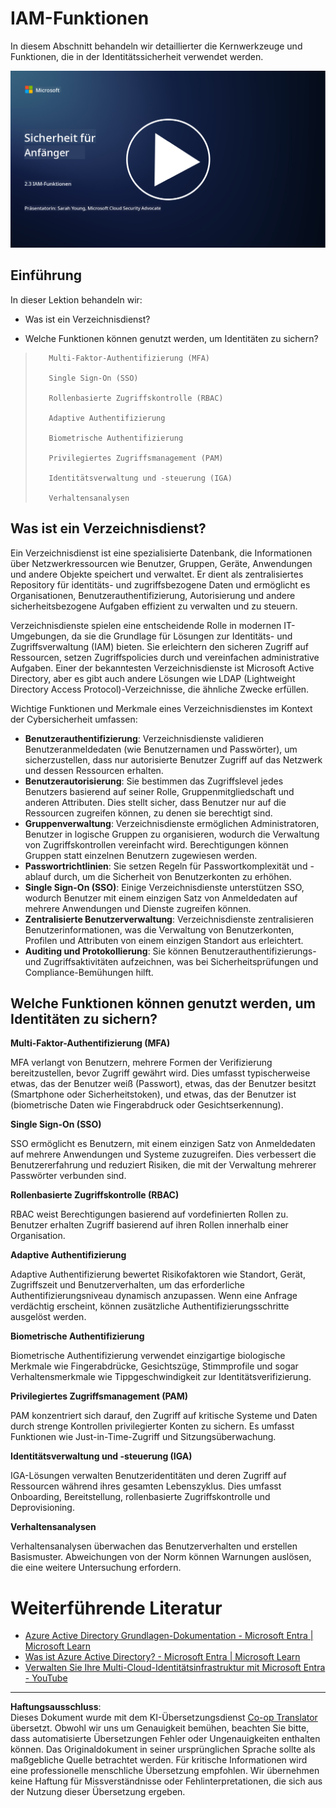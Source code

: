 <!--
CO_OP_TRANSLATOR_METADATA:
{
  "original_hash": "bf0b8a54f2c69951744df5a94bc923f7",
  "translation_date": "2025-09-03T18:57:53+00:00",
  "source_file": "2.3 IAM capabilities.md",
  "language_code": "de"
}
-->
# IAM-Funktionen

In diesem Abschnitt behandeln wir detaillierter die Kernwerkzeuge und Funktionen, die in der Identitätssicherheit verwendet werden.

[![Video ansehen](../../translated_images/2-3_placeholder.627bdd56f0e6915d1c44f876715c48e2b27507edc096c3e5fe6c3b228fdd4cf5.de.png)](https://learn-video.azurefd.net/vod/player?id=330158a0-95ef-434b-b308-6fc41eab4bd5)

## Einführung

In dieser Lektion behandeln wir:

 - Was ist ein Verzeichnisdienst?
      
     
    
 - Welche Funktionen können genutzt werden, um Identitäten zu sichern?
>
>        Multi-Faktor-Authentifizierung (MFA)
> 
>        Single Sign-On (SSO)
> 
>        Rollenbasierte Zugriffskontrolle (RBAC)
> 
>        Adaptive Authentifizierung
> 
>        Biometrische Authentifizierung
> 
>        Privilegiertes Zugriffsmanagement (PAM)
> 
>        Identitätsverwaltung und -steuerung (IGA)
> 
>        Verhaltensanalysen

## Was ist ein Verzeichnisdienst?

Ein Verzeichnisdienst ist eine spezialisierte Datenbank, die Informationen über Netzwerkressourcen wie Benutzer, Gruppen, Geräte, Anwendungen und andere Objekte speichert und verwaltet. Er dient als zentralisiertes Repository für identitäts- und zugriffsbezogene Daten und ermöglicht es Organisationen, Benutzerauthentifizierung, Autorisierung und andere sicherheitsbezogene Aufgaben effizient zu verwalten und zu steuern.

Verzeichnisdienste spielen eine entscheidende Rolle in modernen IT-Umgebungen, da sie die Grundlage für Lösungen zur Identitäts- und Zugriffsverwaltung (IAM) bieten. Sie erleichtern den sicheren Zugriff auf Ressourcen, setzen Zugriffspolicies durch und vereinfachen administrative Aufgaben. Einer der bekanntesten Verzeichnisdienste ist Microsoft Active Directory, aber es gibt auch andere Lösungen wie LDAP (Lightweight Directory Access Protocol)-Verzeichnisse, die ähnliche Zwecke erfüllen.

Wichtige Funktionen und Merkmale eines Verzeichnisdienstes im Kontext der Cybersicherheit umfassen:

 - **Benutzerauthentifizierung**: Verzeichnisdienste validieren Benutzeranmeldedaten (wie Benutzernamen und Passwörter), um sicherzustellen, dass nur autorisierte Benutzer Zugriff auf das Netzwerk und dessen Ressourcen erhalten.
 - **Benutzerautorisierung**: Sie bestimmen das Zugriffslevel jedes Benutzers basierend auf seiner Rolle, Gruppenmitgliedschaft und anderen Attributen. Dies stellt sicher, dass Benutzer nur auf die Ressourcen zugreifen können, zu denen sie berechtigt sind.
 - **Gruppenverwaltung**: Verzeichnisdienste ermöglichen Administratoren, Benutzer in logische Gruppen zu organisieren, wodurch die Verwaltung von Zugriffskontrollen vereinfacht wird. Berechtigungen können Gruppen statt einzelnen Benutzern zugewiesen werden.
 - **Passwortrichtlinien**: Sie setzen Regeln für Passwortkomplexität und -ablauf durch, um die Sicherheit von Benutzerkonten zu erhöhen.
 - **Single Sign-On (SSO)**: Einige Verzeichnisdienste unterstützen SSO, wodurch Benutzer mit einem einzigen Satz von Anmeldedaten auf mehrere Anwendungen und Dienste zugreifen können.
 - **Zentralisierte Benutzerverwaltung**: Verzeichnisdienste zentralisieren Benutzerinformationen, was die Verwaltung von Benutzerkonten, Profilen und Attributen von einem einzigen Standort aus erleichtert.
 - **Auditing und Protokollierung**: Sie können Benutzerauthentifizierungs- und Zugriffsaktivitäten aufzeichnen, was bei Sicherheitsprüfungen und Compliance-Bemühungen hilft.

## Welche Funktionen können genutzt werden, um Identitäten zu sichern?

**Multi-Faktor-Authentifizierung (MFA)**

MFA verlangt von Benutzern, mehrere Formen der Verifizierung bereitzustellen, bevor Zugriff gewährt wird. Dies umfasst typischerweise etwas, das der Benutzer weiß (Passwort), etwas, das der Benutzer besitzt (Smartphone oder Sicherheitstoken), und etwas, das der Benutzer ist (biometrische Daten wie Fingerabdruck oder Gesichtserkennung).

**Single Sign-On (SSO)**

SSO ermöglicht es Benutzern, mit einem einzigen Satz von Anmeldedaten auf mehrere Anwendungen und Systeme zuzugreifen. Dies verbessert die Benutzererfahrung und reduziert Risiken, die mit der Verwaltung mehrerer Passwörter verbunden sind.

**Rollenbasierte Zugriffskontrolle (RBAC)**

RBAC weist Berechtigungen basierend auf vordefinierten Rollen zu. Benutzer erhalten Zugriff basierend auf ihren Rollen innerhalb einer Organisation.

**Adaptive Authentifizierung**

Adaptive Authentifizierung bewertet Risikofaktoren wie Standort, Gerät, Zugriffszeit und Benutzerverhalten, um das erforderliche Authentifizierungsniveau dynamisch anzupassen. Wenn eine Anfrage verdächtig erscheint, können zusätzliche Authentifizierungsschritte ausgelöst werden.

**Biometrische Authentifizierung**

Biometrische Authentifizierung verwendet einzigartige biologische Merkmale wie Fingerabdrücke, Gesichtszüge, Stimmprofile und sogar Verhaltensmerkmale wie Tippgeschwindigkeit zur Identitätsverifizierung.

**Privilegiertes Zugriffsmanagement (PAM)**

PAM konzentriert sich darauf, den Zugriff auf kritische Systeme und Daten durch strenge Kontrollen privilegierter Konten zu sichern. Es umfasst Funktionen wie Just-in-Time-Zugriff und Sitzungsüberwachung.

**Identitätsverwaltung und -steuerung (IGA)**

IGA-Lösungen verwalten Benutzeridentitäten und deren Zugriff auf Ressourcen während ihres gesamten Lebenszyklus. Dies umfasst Onboarding, Bereitstellung, rollenbasierte Zugriffskontrolle und Deprovisioning.

**Verhaltensanalysen**

Verhaltensanalysen überwachen das Benutzerverhalten und erstellen Basismuster. Abweichungen von der Norm können Warnungen auslösen, die eine weitere Untersuchung erfordern.

# Weiterführende Literatur
- [Azure Active Directory Grundlagen-Dokumentation - Microsoft Entra | Microsoft Learn](https://learn.microsoft.com/azure/active-directory/fundamentals/?WT.mc_id=academic-96948-sayoung)
- [Was ist Azure Active Directory? - Microsoft Entra | Microsoft Learn](https://learn.microsoft.com/azure/active-directory/fundamentals/whatis?WT.mc_id=academic-96948-sayoung)
- [Verwalten Sie Ihre Multi-Cloud-Identitätsinfrastruktur mit Microsoft Entra - YouTube](https://www.youtube.com/watch?v=9qQiq3wTS2Y&list=PLXtHYVsvn_b_gtX1-NB62wNervQx1Fhp4&index=18)

---

**Haftungsausschluss**:  
Dieses Dokument wurde mit dem KI-Übersetzungsdienst [Co-op Translator](https://github.com/Azure/co-op-translator) übersetzt. Obwohl wir uns um Genauigkeit bemühen, beachten Sie bitte, dass automatisierte Übersetzungen Fehler oder Ungenauigkeiten enthalten können. Das Originaldokument in seiner ursprünglichen Sprache sollte als maßgebliche Quelle betrachtet werden. Für kritische Informationen wird eine professionelle menschliche Übersetzung empfohlen. Wir übernehmen keine Haftung für Missverständnisse oder Fehlinterpretationen, die sich aus der Nutzung dieser Übersetzung ergeben.